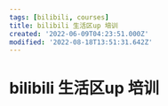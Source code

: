 ```yaml
---
tags: [bilibili, courses]
title: bilibili 生活区up 培训
created: '2022-06-09T04:23:51.000Z'
modified: '2022-08-18T13:51:31.642Z'
---
```


# bilibili 生活区up 培训

